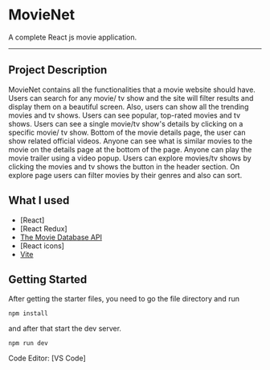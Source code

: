 # MovieNet
A complete React js movie application.

---


## Project Description

MovieNet contains all the functionalities that a movie website should have. Users can search for any movie/ tv show and the site will filter results and display them on a beautiful screen. Also, users can show all the trending movies and tv shows. Users can see popular, top-rated movies and tv shows. Users can see a single movie/tv show's details by clicking on a specific movie/ tv show. Bottom of the movie details page, the user can show related official videos. Anyone can see what is similar movies to the movie on the details page at the bottom of the page. Anyone can play the movie trailer using a video popup. Users can explore movies/tv shows by clicking the movies and tv shows the button in the header section. On explore page users can filter movies by their genres and also can sort.

## What I used

- [React]
- [React Redux]
- [The Movie Database API](https://www.themoviedb.org/)
- [React icons]
- [Vite](https://vitejs.dev/)




## Getting Started

After getting the starter files, you need to go the file directory and run

```shell
npm install
```

and after that start the dev server.

```shell
npm run dev
```


Code Editor: [VS Code]


